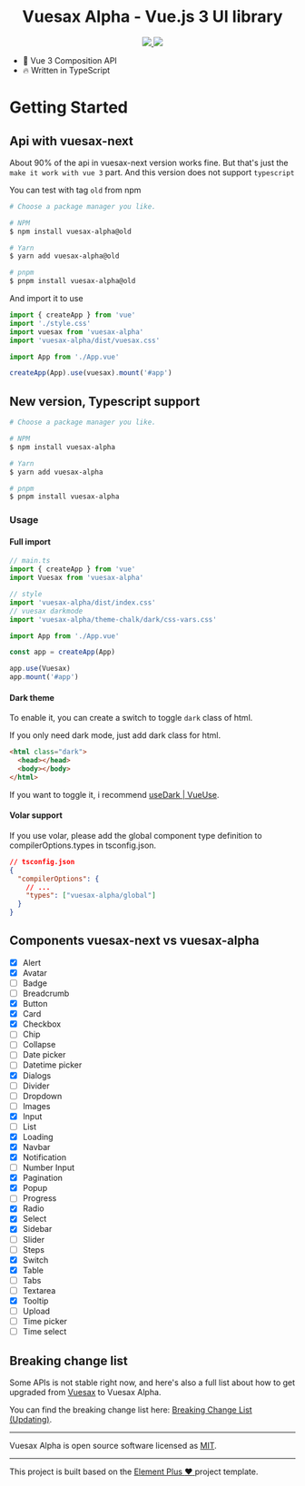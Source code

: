 <h1 align="center">Vuesax Alpha - Vue.js 3 UI library</h1>

<p align="center">
  <a href="https://www.npmjs.org/package/vuesax-alpha">
    <img src="https://img.shields.io/npm/v/vuesax-alpha.svg">
  </a>
  <a href="https://npmcharts.com/compare/vuesax-alpha?minimal=true">
    <img src="https://img.shields.io/npm/dm/vuesax-alpha.svg">
  </a>
  <br>
</p>

- 💪 Vue 3 Composition API
- 🔥 Written in TypeScript

# Getting Started

## Api with vuesax-next

About 90% of the api in vuesax-next version works fine. But that's just the `make it work with vue 3` part. And this version does not support `typescript`

You can test with tag `old` from npm

```sh
# Choose a package manager you like.

# NPM
$ npm install vuesax-alpha@old

# Yarn
$ yarn add vuesax-alpha@old

# pnpm
$ pnpm install vuesax-alpha@old
```

And import it to use

```js
import { createApp } from 'vue'
import './style.css'
import vuesax from 'vuesax-alpha'
import 'vuesax-alpha/dist/vuesax.css'

import App from './App.vue'

createApp(App).use(vuesax).mount('#app')
```

## New version, Typescript support

```sh
# Choose a package manager you like.

# NPM
$ npm install vuesax-alpha

# Yarn
$ yarn add vuesax-alpha

# pnpm
$ pnpm install vuesax-alpha
```

### Usage

#### Full import

```ts
// main.ts
import { createApp } from 'vue'
import Vuesax from 'vuesax-alpha'

// style
import 'vuesax-alpha/dist/index.css'
// vuesax darkmode
import 'vuesax-alpha/theme-chalk/dark/css-vars.css'

import App from './App.vue'

const app = createApp(App)

app.use(Vuesax)
app.mount('#app')
```

#### Dark theme

To enable it, you can create a switch to toggle `dark` class of html.

If you only need dark mode, just add dark class for html.

```html
<html class="dark">
  <head></head>
  <body></body>
</html>
```

If you want to toggle it, i recommend [useDark | VueUse](https://vueuse.org/core/usedark/).

#### Volar support

If you use volar, please add the global component type definition to compilerOptions.types in tsconfig.json.

```json
// tsconfig.json
{
  "compilerOptions": {
    // ...
    "types": ["vuesax-alpha/global"]
  }
}
```

## Components vuesax-next vs vuesax-alpha

- [x] Alert
- [x] Avatar
- [ ] Badge
- [ ] Breadcrumb
- [x] Button
- [x] Card
- [x] Checkbox
- [ ] Chip
- [ ] Collapse
- [ ] Date picker
- [ ] Datetime picker
- [x] Dialogs
- [ ] Divider
- [ ] Dropdown
- [ ] Images
- [x] Input
- [ ] List
- [x] Loading
- [x] Navbar
- [x] Notification
- [ ] Number Input
- [x] Pagination
- [x] Popup
- [ ] Progress
- [x] Radio
- [x] Select
- [x] Sidebar
- [ ] Slider
- [ ] Steps
- [x] Switch
- [x] Table
- [ ] Tabs
- [ ] Textarea
- [x] Tooltip
- [ ] Upload
- [ ] Time picker
- [ ] Time select

## Breaking change list

Some APIs is not stable right now, and here's also a full list about how to get upgraded from [Vuesax](https://vuesax.com) to Vuesax Alpha.

You can find the breaking change list here: [Breaking Change List (Updating)](#).

---

Vuesax Alpha is open source software licensed as
[MIT](https://github.com/vuesax-alphax/vuesax-alpha/blob/main/LICENSE).

---

This project is built based on the [Element Plus :heart: ](https://github.com/element-plus/element-plus) project template.
